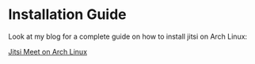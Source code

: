 # Installation Guide

Look at my blog for a complete guide on how to install jitsi on Arch Linux:

[Jitsi Meet on Arch Linux](https://blog.celogeek.com/posts/linux/archlinux/2020-06-jitsi-meet-on-arch-linux/)

